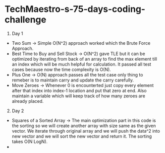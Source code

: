 # TechMaestro-s-75-days-coding-challenge
1. Day 1 
  * Two Sum -> Simple O(N^2) approach worked which the Brute Force Approach. 
  * Best Time to Buy and Sell Stock -> O(N^2) gave TLE but it can be optimized by iterating from back of an array to find the max element till an index which will be much helpful for calculation. It passed all test cases because now the time complexity is O(N).
  * Plus One -> O(N) approach passes all the test case only thing to remeber is to maintain carry and update the carry carefully.
  * Move Zeroes -> Whenever 0 is encounterted just copy every element after that index into index-1 location and put that zero at end. Also maintain a variable which will keep track of how many zeroes are already placed.
2. Day 2
  * Squares of a Sorted Array -> The main optimization part in this code is the sorting so we will create another array with size same as the given vector. We iterate through original array and we will push the data^2 into new vector and we will sort the new vector and return it. The sorting takes O(N LogN).
  *  
